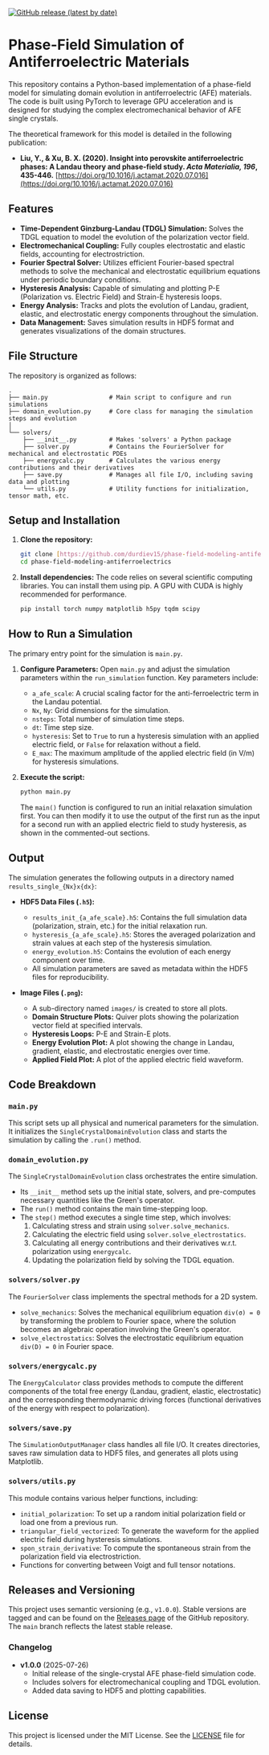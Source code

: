 [![GitHub release (latest by date)](https://img.shields.io/github/v/release/YOUR_USERNAME/YOUR_REPONAME)](https://github.com/YOUR_USERNAME/YOUR_REPONAME/releases)

# Phase-Field Simulation of Antiferroelectric Materials

This repository contains a Python-based implementation of a phase-field model for simulating domain evolution in antiferroelectric (AFE) materials. The code is built using PyTorch to leverage GPU acceleration and is designed for studying the complex electromechanical behavior of AFE single crystals.

The theoretical framework for this model is detailed in the following publication:
* **Liu, Y., & Xu, B. X. (2020). Insight into perovskite antiferroelectric phases: A Landau theory and phase-field study. *Acta Materialia, 196*, 435-446.** [https://doi.org/10.1016/j.actamat.2020.07.016](https://doi.org/10.1016/j.actamat.2020.07.016)

## Features

* **Time-Dependent Ginzburg-Landau (TDGL) Simulation:** Solves the TDGL equation to model the evolution of the polarization vector field.
* **Electromechanical Coupling:** Fully couples electrostatic and elastic fields, accounting for electrostriction.
* **Fourier Spectral Solver:** Utilizes efficient Fourier-based spectral methods to solve the mechanical and electrostatic equilibrium equations under periodic boundary conditions.
* **Hysteresis Analysis:** Capable of simulating and plotting P-E (Polarization vs. Electric Field) and Strain-E hysteresis loops.
* **Energy Analysis:** Tracks and plots the evolution of Landau, gradient, elastic, and electrostatic energy components throughout the simulation.
* **Data Management:** Saves simulation results in HDF5 format and generates visualizations of the domain structures.

## File Structure

The repository is organized as follows:

```
.
├── main.py                 # Main script to configure and run simulations
├── domain_evolution.py     # Core class for managing the simulation steps and evolution
│
└── solvers/
    ├── __init__.py         # Makes 'solvers' a Python package
    ├── solver.py           # Contains the FourierSolver for mechanical and electrostatic PDEs
    ├── energycalc.py       # Calculates the various energy contributions and their derivatives
    ├── save.py             # Manages all file I/O, including saving data and plotting
    └── utils.py            # Utility functions for initialization, tensor math, etc.
```

## Setup and Installation

1.  **Clone the repository:**
    ```bash
    git clone [https://github.com/durdiev15/phase-field-modeling-antiferroelectrics.git](https://github.com/durdiev15/phase-field-modeling-antiferroelectrics.git)
    cd phase-field-modeling-antiferroelectrics
    ```

2.  **Install dependencies:**
    The code relies on several scientific computing libraries. You can install them using pip. A GPU with CUDA is highly recommended for performance.

    ```bash
    pip install torch numpy matplotlib h5py tqdm scipy
    ```

## How to Run a Simulation

The primary entry point for the simulation is `main.py`.

1.  **Configure Parameters:** Open `main.py` and adjust the simulation parameters within the `run_simulation` function. Key parameters include:
    * `a_afe_scale`: A crucial scaling factor for the anti-ferroelectric term in the Landau potential.
    * `Nx`, `Ny`: Grid dimensions for the simulation.
    * `nsteps`: Total number of simulation time steps.
    * `dt`: Time step size.
    * `hysteresis`: Set to `True` to run a hysteresis simulation with an applied electric field, or `False` for relaxation without a field.
    * `E_max`: The maximum amplitude of the applied electric field (in V/m) for hysteresis simulations.

2.  **Execute the script:**
    ```bash
    python main.py
    ```
    The `main()` function is configured to run an initial relaxation simulation first. You can then modify it to use the output of the first run as the input for a second run with an applied electric field to study hysteresis, as shown in the commented-out sections.

## Output

The simulation generates the following outputs in a directory named `results_single_{Nx}x{dx}`:

* **HDF5 Data Files (`.h5`):**
    * `results_init_{a_afe_scale}.h5`: Contains the full simulation data (polarization, strain, etc.) for the initial relaxation run.
    * `hysteresis_{a_afe_scale}.h5`: Stores the averaged polarization and strain values at each step of the hysteresis simulation.
    * `energy_evolution.h5`: Contains the evolution of each energy component over time.
    * All simulation parameters are saved as metadata within the HDF5 files for reproducibility.

* **Image Files (`.png`):**
    * A sub-directory named `images/` is created to store all plots.
    * **Domain Structure Plots:** Quiver plots showing the polarization vector field at specified intervals.
    * **Hysteresis Loops:** P-E and Strain-E plots.
    * **Energy Evolution Plot:** A plot showing the change in Landau, gradient, elastic, and electrostatic energies over time.
    * **Applied Field Plot:** A plot of the applied electric field waveform.

## Code Breakdown

### `main.py`
This script sets up all physical and numerical parameters for the simulation. It initializes the `SingleCrystalDomainEvolution` class and starts the simulation by calling the `.run()` method.

### `domain_evolution.py`
The `SingleCrystalDomainEvolution` class orchestrates the entire simulation.
* Its `__init__` method sets up the initial state, solvers, and pre-computes necessary quantities like the Green's operator.
* The `run()` method contains the main time-stepping loop.
* The `step()` method executes a single time step, which involves:
    1.  Calculating stress and strain using `solver.solve_mechanics`.
    2.  Calculating the electric field using `solver.solve_electrostatics`.
    3.  Calculating all energy contributions and their derivatives w.r.t. polarization using `energycalc`.
    4.  Updating the polarization field by solving the TDGL equation.

### `solvers/solver.py`
The `FourierSolver` class implements the spectral methods for a 2D system.
* `solve_mechanics`: Solves the mechanical equilibrium equation `div(σ) = 0` by transforming the problem to Fourier space, where the solution becomes an algebraic operation involving the Green's operator.
* `solve_electrostatics`: Solves the electrostatic equilibrium equation `div(D) = 0` in Fourier space.

### `solvers/energycalc.py`
The `EnergyCalculator` class provides methods to compute the different components of the total free energy (Landau, gradient, elastic, electrostatic) and the corresponding thermodynamic driving forces (functional derivatives of the energy with respect to polarization).

### `solvers/save.py`
The `SimulationOutputManager` class handles all file I/O. It creates directories, saves raw simulation data to HDF5 files, and generates all plots using Matplotlib.

### `solvers/utils.py`
This module contains various helper functions, including:
* `initial_polarization`: To set up a random initial polarization field or load one from a previous run.
* `triangular_field_vectorized`: To generate the waveform for the applied electric field during hysteresis simulations.
* `spon_strain_derivative`: To compute the spontaneous strain from the polarization field via electrostriction.
* Functions for converting between Voigt and full tensor notations.

## Releases and Versioning

This project uses semantic versioning (e.g., `v1.0.0`). Stable versions are tagged and can be found on the [Releases page](https://github.com/YOUR_USERNAME/YOUR_REPONAME/releases) of the GitHub repository. The `main` branch reflects the latest stable release.

### Changelog

* **v1.0.0** (2025-07-26)
    * Initial release of the single-crystal AFE phase-field simulation code.
    * Includes solvers for electromechanical coupling and TDGL evolution.
    * Added data saving to HDF5 and plotting capabilities.

## License

This project is licensed under the MIT License. See the [LICENSE](LICENSE) file for details.
